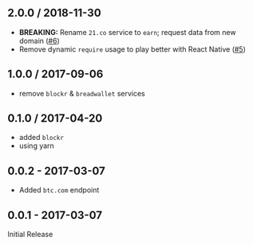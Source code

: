 2.0.0 / 2018-11-30
------------------

- **BREAKING:** Rename `21.co` service to `earn`; request data from new domain ([#6](https://github.com/ExodusMovement/bitcoin-fee/pull/6))
- Remove dynamic `require` usage to play better with React Native ([#5](https://github.com/ExodusMovement/bitcoin-fee/pull/5))

1.0.0 / 2017-09-06
------------------

- remove `blockr` & `breadwallet` services

0.1.0 / 2017-04-20
------------------
- added `blockr`
- using yarn


0.0.2 - 2017-03-07
------------------
- Added `btc.com` endpoint


0.0.1 - 2017-03-07
------------------

Initial Release
